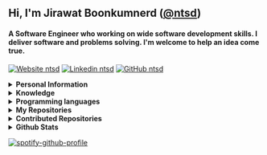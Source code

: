 ## Hi, I'm Jirawat Boonkumnerd ([@ntsd](https://github.com/ntsd))

#### A Software Engineer who working on wide software development skills. I deliver software and problems solving. I'm welcome to help an idea come true.

[![Website ntsd](https://img.shields.io/badge/-Website-black?style=flat-square&logo=Plex&logoColor=white&link=https://ntsd.me&cacheSeconds=864000)](https://ntsd.dev)
[![Linkedin ntsd](https://img.shields.io/badge/-Linkedin-blue?style=flat-square&logo=Linkedin&logoColor=white&link=https://www.linkedin.com/in/ntsd&cacheSeconds=864000)](https://www.linkedin.com/in/ntsd)
[![GitHub ntsd](https://img.shields.io/github/followers/ntsd?label=follow&style=social&cacheSeconds=86400)](https://github.com/ntsd)

<details>
<summary>
  <b>Personal Information</b>
</summary><br>
  
**Name:**  Jirawat Boonkumnerd

**Location:** Bangkok, Thailand.

**Languages:**

- Thai (Native)

- English (Intermediate)

</details>

<details>
<summary>
  <b>Knowledge</b>
</summary>

- Front-end Development (Web, Mobile)

- Back-end Development (API, Database, Security)

- Infrastructure and Cloud Service

- Algorithms and Data Structures

- Image Processing, Machine Learning, Deep Learning

- Software development process

</details>

<details>
<summary>
  <b>Programming languages</b>
</summary>
  
- **Advanced:** Go, Python, JavaScript/Typescript

- **Experienced:** Bash/Shell, C++, Java

</details>

<details>
<summary>
  <b>My Repositories</b>
</summary>

 - [freqtrade-configs (19 Stars)](https://github.com/ntsd/freqtrade-configs)

 - [shopee-autobuy (13 Stars)](https://github.com/ntsd/shopee-autobuy)

 - [dotfiles (3 Stars)](https://github.com/ntsd/dotfiles)

 - [docker-templates (3 Stars)](https://github.com/ntsd/docker-templates)

 - [alpha-interface (2 Stars)](https://github.com/ntsd/alpha-interface)



</details>

<details>
<summary>
  <b>Contributed Repositories</b>
</summary>

 - [freqtrade (14105 Stars)](https://github.com/freqtrade/freqtrade)

 - [Yosoro (2595 Stars)](https://github.com/IceEnd/Yosoro)

 - [crontab-ui (1785 Stars)](https://github.com/alseambusher/crontab-ui)

 - [carbon-charts (426 Stars)](https://github.com/carbon-design-system/carbon-charts)

 - [spotify-github-profile (389 Stars)](https://github.com/kittinan/spotify-github-profile)



</details>

<details>
<summary>
  <b>Github Stats</b>
</summary>
  
![trophy](https://github-profile-trophy.vercel.app/?username=ntsd&theme=onedark&column=8)

<img align="center" src="https://github-readme-stats.vercel.app/api?username=ntsd&show_icons=true&theme=blue-green&hide_title=true&line_height=26" />&nbsp;<a href="https://spotify-github-profile.vercel.app/api/view.svg?uid=21upe2xfqu73mfjaknb3ci4iq&redirect=true">

</details>
  
[![spotify-github-profile](https://spotify-github-profile.vercel.app/api/view?uid=21upe2xfqu73mfjaknb3ci4iq&cover_image=true&theme=novatorem&bar_color_cover=true)](https://spotify-github-profile.vercel.app/api/view?uid=21upe2xfqu73mfjaknb3ci4iq&redirect=true)
